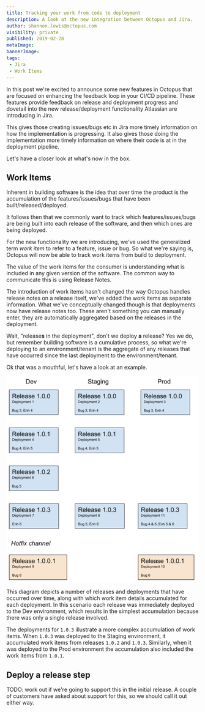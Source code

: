 ```yaml
---
title: Tracking your work from code to deployment
description: A look at the new integration between Octopus and Jira.
author: shannon.lewis@octopus.com
visibility: private
published: 2019-02-28
metaImage: 
bannerImage: 
tags:
 - Jira
 - Work Items
---
```


In this post we're excited to announce some new features in Octopus that are focused on enhancing the feedback loop in your CI/CD pipeline. These features provide feedback on release and deployment progress and dovetail into the new release/deployment functionality Atlassian are introducing in Jira.

This gives those creating issues/bugs etc in Jira more timely information on how the implementation is progressing. It also gives those doing the implementation more timely information on where their code is at in the deployment pipeline.

Let's have a closer look at what's now in the box.

## Work Items

Inherent in building software is the idea that over time the product is the accumulation of the features/issues/bugs that have been built/released/deployed.

It follows then that we commonly want to track which features/issues/bugs are being built into each release of the software, and then which ones are being deployed.

For the new functionality we are introducing, we've used the generalized term _work item_ to refer to a feature, issue or bug. So what we're saying is, Octopus will now be able to track work items from build to deployment.

The value of the work items for the consumer is understanding what is included in any given version of the software. The common way to communicate this is using Release Notes. 

The introduction of work items hasn't changed the way Octopus handles release notes on a release itself, we've added the work items as separate information. What we've conceptually changed though is that deployments now have release notes too. These aren't something you can manually enter, they are automatically aggregated based on the releases in the deployment. 

Wait, "release**s** in the deployment", don't we deploy **a** release? Yes we do, but remember building software is a cumulative process, so what we're deploying to an environment/tenant is the aggregate of any releases that have occurred since the last deployment to the environment/tenant.

Ok that was a mouthful, let's have a look at an example.

![Work item accumulation](accumulation.png)

This diagram depicts a number of releases and deployments that have occurred over time, along with which work item details accumulated for each deployment. In this scenario each release was immediately deployed to the Dev environment, which results in the simplest accumulation because there was only a single release involved.

The deployments for `1.0.3` illustrate a more complex accumulation of work items. When `1.0.3` was deployed to the Staging environment, it accumulated work items from releases `1.0.2` and `1.0.3`. Similarly, when it was deployed to the Prod environment the accumulation also included the work items from `1.0.1`.



## Deploy a release step

TODO: work out if we're going to support this in the initial release. A couple of customers have asked about support for this, so we should call it out either way.